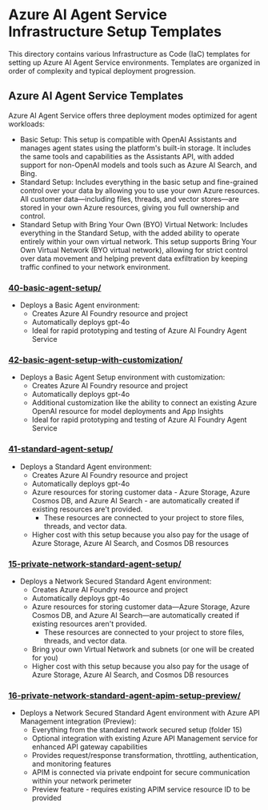 # Azure AI Agent Service Infrastructure Setup Templates

This directory contains various Infrastructure as Code (IaC) templates for setting up Azure AI Agent Service environments. Templates are organized in order of complexity and typical deployment progression.

## Azure AI Agent Service Templates

Azure AI Agent Service offers three deployment modes optimized for agent workloads:

- Basic Setup:
    This setup is compatible with OpenAI Assistants and manages agent states using the platform's built-in storage. It includes the same tools and capabilities as the Assistants API, with added support for non-OpenAI models and tools such as Azure AI Search, and Bing.
- Standard Setup:
    Includes everything in the basic setup and fine-grained control over your data by allowing you to use your own Azure resources. All customer data—including files, threads, and vector stores—are stored in your own Azure resources, giving you full ownership and control.
- Standard Setup with Bring Your Own (BYO) Virtual Network:
    Includes everything in the Standard Setup, with the added ability to operate entirely within your own virtual network. This setup supports Bring Your Own Virtual Network (BYO virtual network), allowing for strict control over data movement and helping prevent data exfiltration by keeping traffic confined to your network environment.

### [40-basic-agent-setup/](./40-basic-agent-setup/README.md)

- Deploys a Basic Agent environment:
  - Creates Azure AI Foundry resource and project
  - Automatically deploys gpt-4o
  - Ideal for rapid prototyping and testing of Azure AI Foundry Agent Service

### [42-basic-agent-setup-with-customization/](./42-basic-agent-setup-with-customization/README.md)

- Deploys a Basic Agent Setup environment with customization:
  - Creates Azure AI Foundry resource and project
  - Automatically deploys gpt-4o
  - Additional customization like the ability to connect an existing Azure OpenAI resource for model deployments and App Insights
  - Ideal for rapid prototyping and testing of Azure AI Foundry Agent Service

### [41-standard-agent-setup/](./41-standard-agent-setup/README.md)

- Deploys a Standard Agent environment:
  - Creates Azure AI Foundry resource and project
  - Automatically deploys gpt-4o
  - Azure resources for storing customer data - Azure Storage, Azure Cosmos DB, and Azure AI Search - are automatically created if existing resources are't provided.
    - These resources are connected to your project to store files, threads, and vector data.
  - Higher cost with this setup because you also pay for the usage of Azure Storage, Azure AI Search, and Cosmos DB resources

### [15-private-network-standard-agent-setup/](./15-private-network-standard-agent-setup/README.md)

- Deploys a Network Secured Standard Agent environment:
  - Creates Azure AI Foundry resource and project
  - Automatically deploys gpt-4o
  - Azure resources for storing customer data—Azure Storage, Azure Cosmos DB, and Azure AI Search—are automatically created if existing resources aren't provided.
    - These resources are connected to your project to store files, threads, and vector data.
  - Bring your own Virtual Network and subnets (or one will be created for you)
  - Higher cost with this setup because you also pay for the usage of Azure Storage, Azure AI Search, and Cosmos DB resources

### [16-private-network-standard-agent-apim-setup-preview/](./16-private-network-standard-agent-apim-setup-preview/README.md)

- Deploys a Network Secured Standard Agent environment with Azure API Management integration (Preview):
  - Everything from the standard network secured setup (folder 15)
  - Optional integration with existing Azure API Management service for enhanced API gateway capabilities
  - Provides request/response transformation, throttling, authentication, and monitoring features
  - APIM is connected via private endpoint for secure communication within your network perimeter
  - Preview feature - requires existing APIM service resource ID to be provided
